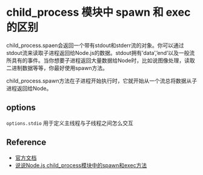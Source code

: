 # child_process 模块中 spawn 和 exec 的区别

child_process.spaen会返回一个带有stdout和stderr流的对象。你可以通过stdout流来读取子进程返回给Node.js的数据。stdout拥有’data’,’end’以及一般流所具有的事件。当你想要子进程返回大量数据给Node时，比如说图像处理，读取二进制数据等等，你最好使用spawn方法。

child_process.spawn方法在子进程开始执行时，它就开始从一个流总将数据从子进程返回给Node。

## options

`options.stdio` 用于定义主线程与子线程之间怎么交互

## Reference

* [官方文档](https://nodejs.org/dist/latest-v6.x/docs/api/child_process.html#child_process_child_process)
* [说说Node.js child_process模块中的spawn和exec方法 ](http://www.html-js.com/article/A-day-to-learn-to-talk-about-JavaScript-spawn-and-exec-Nodejs-in-the-childprocess-module?utm_source=tuicool&utm_medium=referral)
